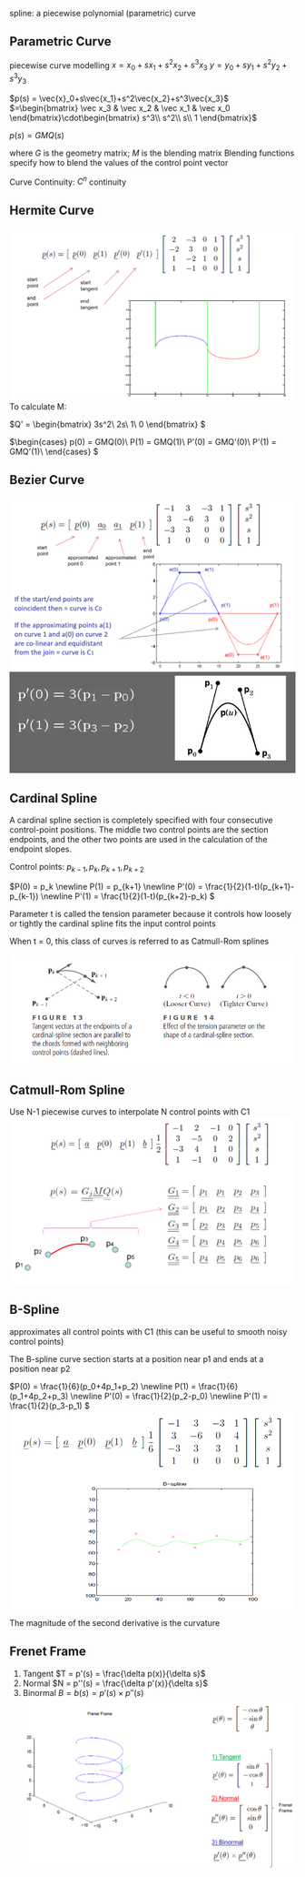 spline: a piecewise polynomial (parametric) curve
## Parametric Curve
piecewise curve modelling
$x = x_0 + sx_1 + s^2x_2 + s^3x_3$
$y = y_0 + sy_1 + s^2y_2 + s^3y_3$

$p(s) = \vec{x}_0+s\vec{x_1}+s^2\vec{x_2}+s^3\vec{x_3}$
$=\begin{bmatrix}
\vec x_3 & \vec x_2 & \vec x_1 & \vec x_0
\end{bmatrix}\cdot\begin{bmatrix}
s^3\\
s^2\\
s\\
1
\end{bmatrix}$

$p(s) = GMQ(s)$

where $G$ is the geometry matrix; $M$ is the blending matrix
Blending functions specify how to blend the values of the control point vector


Curve Continuity: $C^n$ continuity
## Hermite Curve
![](images\hermite.png)
To calculate M:

$Q' = \begin{bmatrix}
3s^2\\
2s\\
1\\
0
\end{bmatrix}
$

$\begin{cases}
p(0) = GMQ(0)\\
P(1) = GMQ(1)\\
P'(0) =  GMQ'(0)\\
P'(1) =  GMQ'(1)\\
\end{cases}
$

## Bezier Curve
![](images\Bezier.png)
![](images\bezier1.png)

## Cardinal Spline

A cardinal spline section is completely specified with four consecutive control-point positions. The middle two control points are the section endpoints, and the other two points are used in the calculation of the endpoint slopes.

Control points: $p_{k-1}, p_k, p_{k+1}, p_{k+2}$

$P(0) = p_k \newline P(1) = p_{k+1} \newline P'(0) = \frac{1}{2}(1-t)(p_{k+1}-p_{k-1}) \newline P'(1) = \frac{1}{2}(1-t)(p_{k+2}-p_k) $

Parameter t is called the tension parameter because it controls how loosely or tightly the cardinal spline fits the input control points

When t = 0, this class of curves is referred to as Catmull-Rom splines

![](images\tension.png)

## Catmull-Rom Spline
Use N-1 piecewise curves to interpolate N control points with C1
![](images\catmull.png)


## B-Spline
approximates all control points with C1 (this can be useful to smooth noisy control points)

The B-spline curve section starts at a position near p1 and ends at a position near p2

$P(0) = \frac{1}{6}(p_0+4p_1+p_2) \newline P(1) = \frac{1}{6}(p_1+4p_2+p_3) \newline P'(0) = \frac{1}{2}(p_2-p_0) \newline P'(1) = \frac{1}{2}(p_3-p_1) $
![](images\bspline.png)


The magnitude of the second derivative is the curvature

## Frenet Frame
1. Tangent
$T = p'(s) = \frac{\delta p(x)}{\delta s}$
2. Normal
$N = p''(s) = \frac{\delta p'(x)}{\delta s}$
3. Binormal
$B = b(s) = p'(s) \times p''(s)$
![](images\frenet.png)

